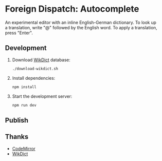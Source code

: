 # Foreign Dispatch: Autocomplete

An experimental editor with an inline English-German dictionary. To look up
a translation, write "@" followed by the English word. To apply a translation,
press "Enter".

## Development

1. Download [WikDict](https://www.wikdict.com/) database:

   ```bash
   ./download-wikdict.sh
   ```

2. Install dependencies:

   ```bash
   npm install
   ```

3. Start the development server:

   ```bash
   npm run dev
   ```

## Publish

## Thanks

- [CodeMirror](https://codemirror.net/)
- [WikDict](https://www.wikdict.com/)

